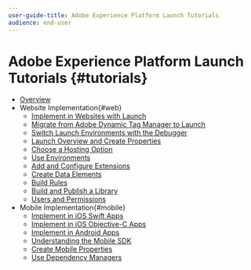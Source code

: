 ```yaml
---
user-guide-title: Adobe Experience Platform Launch Tutorials
audience: end-user
---
```


# Adobe Experience Platform Launch Tutorials {#tutorials}

+ [Overview](../overview.md)
+ Website Implementation{#web}
  + [Implement in Websites with Launch](https://docs.adobe.com/content/help/en/launch-learn/implementing-in-websites-with-launch/index.html)
  + [Migrate from Adobe Dynamic Tag Manager to Launch](../launch-web/migrate-from-dynamic-tag-manager-to-launch.md)
  + [Switch Launch Environments with the Debugger](https://docs.adobe.com/content/help/en/launch-learn/implementing-in-websites-with-launch/configure-launch/launch-switch-environments.html)
  + [Launch Overview and Create Properties](../launch-web/launch-overview-and-creating-properties.md)
  + [Choose a Hosting Option](../launch-web/choosing-a-hosting-option-in-launch.md)
  + [Use Environments](../launch-web/using-environments-in-launch.md)
  + [Add and Configure Extensions](../launch-web/adding-and-configuring-launch-extensions.md)
  + [Create Data Elements](../launch-web/creating-data-elements-in-launch.md)
  + [Build Rules](../launch-web/building-rules-in-launch.md)
  + [Build and Publish a Library](../launch-web/building-and-publishing-a-library-in-launch.md)
  + [Users and Permissions](../launch-web/launch-users-and-permissions.md)
+ Mobile Implementation{#mobile}
  + [Implement in iOS Swift Apps](https://docs.adobe.com/content/help/en/launch-learn/implementing-in-mobile-ios-swift-apps-with-launch/index.html)
  + [Implement in iOS Objective-C Apps](https://docs.adobe.com/content/help/en/launch-learn/implementing-in-mobile-ios-objective-c-apps-with-launch/index.html)
  + [Implement in Android Apps](https://docs.adobe.com/content/help/en/launch-learn/implementing-in-mobile-android-apps-with-launch/index.html)
  + [Understanding the Mobile SDK](../launch-mobile/understanding-the-mobile-sdks.md)
  + [Create Mobile Properties](../launch-mobile/create-mobile-properties-in-launch.md)
  + [Use Dependency Managers](../launch-mobile/use-dependency-managers-with-mobile-sdk.md)